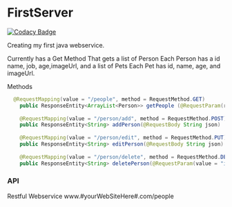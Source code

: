 # FirstServer

[![Codacy Badge](https://api.codacy.com/project/badge/Grade/63aa958a44214a2dbf60aaa67ea75e0c)](https://www.codacy.com/app/adfleshner/FirstServer?utm_source=github.com&utm_medium=referral&utm_content=adfleshner/FirstServer&utm_campaign=badger)

Creating my first java webservice.

Currently has a Get Method That gets a list of Person
Each Person has a id name, job, age,imageUrl, and a list of Pets
Each Pet has id, name, age, and imageUrl.

Methods 

```java 
  @RequestMapping(value = "/people", method = RequestMethod.GET)
    public ResponseEntity<ArrayList<Person>> getPeople (@RequestParam(required = false) String name, @RequestParam(required = false) String hasAnimals)
    
    @RequestMapping(value = "/person/add", method = RequestMethod.POST)
    public ResponseEntity<String> addPerson(@RequestBody String json) 
    
    @RequestMapping(value = "/person/edit", method = RequestMethod.PUT)
    public ResponseEntity<String> editPerson(@RequestBody String json) 
    
    @RequestMapping(value = "/person/delete", method = RequestMethod.DELETE)
    public ResponseEntity<String> deletePerson(@RequestParam(value = "id") long id) 
```
### API
Restful Webservice
www.#yourWebSiteHere#.com/people
